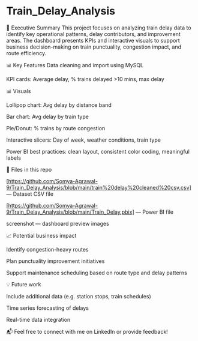 # Train_Delay_Analysis

📌 Executive Summary
This project focuses on analyzing train delay data to identify key operational patterns, delay contributors, and improvement areas. The dashboard presents KPIs and interactive visuals to support business decision-making on train punctuality, congestion impact, and route efficiency.


📊 Key Features
Data cleaning and import using MySQL

KPI cards: Average delay, % trains delayed >10 mins, max delay


📊 Visuals

Lollipop chart: Avg delay by distance band

Bar chart: Avg delay by train type

Pie/Donut: % trains by route congestion

Interactive slicers: Day of week, weather conditions, train type

Power BI best practices: clean layout, consistent color coding, meaningful labels

📂 Files in this repo

[https://github.com/Somya-Agrawal-9/Train_Delay_Analysis/blob/main/train%20delay%20cleaned%20csv.csv] — Dataset CSV file

[https://github.com/Somya-Agrawal-9/Train_Delay_Analysis/blob/main/Train_Delay.pbix] — Power BI file

screenshot — dashboard preview images

📈 Potential business impact

Identify congestion-heavy routes

Plan punctuality improvement initiatives

Support maintenance scheduling based on route type and delay patterns

💡 Future work

Include additional data (e.g. station stops, train schedules)

Time series forecasting of delays

Real-time data integration

📬 Feel free to connect with me on LinkedIn or provide feedback!
